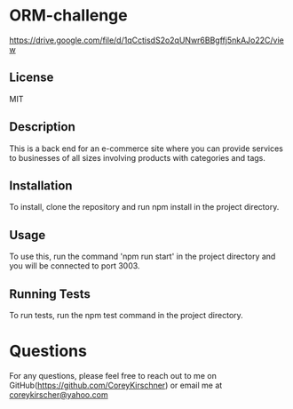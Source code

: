 # ORM-challenge

https://drive.google.com/file/d/1qCctisdS2o2qUNwr6BBgffj5nkAJo22C/view

## License

  MIT

## Description
  
  This is a back end for an e-commerce site where you can provide services to businesses of all sizes involving products with categories and tags.
  
## Installation
  
  To install, clone the repository and run npm install in the project directory.
  
## Usage
  
   To use this, run the command 'npm run start' in the project directory and you will be connected to port 3003.
  
## Running Tests
  
  To run tests, run the npm test command in the project directory.

# Questions

  For any questions, please feel free to reach out to me on GitHub(https://github.com/CoreyKirschner) or email me at coreykirscher@yahoo.com

